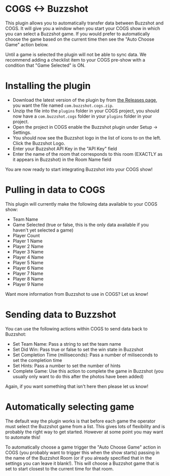 # COGS <-> Buzzshot

This plugin allows you to automatically transfer data between Buzzshot and COGS.
It will give you a window when you start your COGS show in which you can select
a Buzzshot game. If you would prefer to automatically choose the game based on
the current time then see the "Auto Choose Game" action below.

Until a game is selected the plugin will not be able to sync data. We recommend
adding a checklist item to your COGS pre-show with a condition that "Game
Selected" is ON.


# Installing the plugin

- Download the latest version of the plugin by from [the Releases
page](https://github.com/clockwork-dog/cogs-plugin-buzzshot/releases/), you want
the file named `com.buzzshot.cogs.zip`. 
- Unzip the file into the `plugins` folder
in your COGS project, you should now have a `com.buzzshot.cogs` folder in your
`plugins` folder in your project.
- Open the project in COGS enable the Buzzshot plugin under Setup -> Settings.
- You should now see the Buzzshot logo in the list of icons to on the left. Click the Buzzshot Logo.
- Enter your Buzzshot API Key in the "API Key" field
- Enter the name of the room that corresponds to this room (EXACTLY as it appears in Buzzshot) in the Room Name field

You are now ready to start integrating Buzzshot into your COGS show!


# Pulling in data to COGS

This plugin will currently make the following data available to your COGS show:

- Team Name
- Game Selected (true or false, this is the only data available if you haven't yet selected a game)
- Player Count
- Player 1 Name
- Player 2 Name
- Player 3 Name
- Player 4 Name
- Player 5 Name
- Player 6 Name
- Player 7 Name
- Player 8 Name
- Player 9 Name
    
Want more information from Buzzshot to use in COGS? Let us know!


# Sending data to Buzzshot

You can use the following actions within COGS to send data back to Buzzshot:

- Set Team Name: Pass a string to set the team name
- Set Did Win: Pass true or false to set the win state in Buzzshot
- Set Completion Time (milliseconds): Pass a number of miliseconds to set the completion time
- Set Hints: Pass a number to set the number of hints
- Complete Game: Use this action to complete the game in Buzzshot (you usually only want to do this after the photos have been added)
 
Again, if you want something that isn't here then please let us know!
 
 
# Automatically selecting game

The default way the plugin works is that before each game the operator must
select the Buzzshot game from a list. This gives lots of flexibility and is
probably the right way to get started. However at some point you may want to
automate this!

To automatically choose a game trigger the "Auto Choose Game" action in COGS
(you probably want to trigger this when the show starts) passing in the name of
the Buzzshot Room (or if you already specified that in the settings you can
leave it blank!). This will choose a Buzzshot game that is set to start closest
to the current time for that room.
